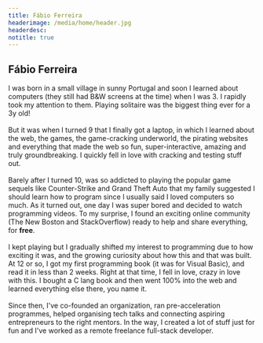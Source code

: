 ```yaml
---
title: Fábio Ferreira
headerimage: /media/home/header.jpg
headerdesc:
notitle: true
---
```


## Fábio Ferreira

I was born in a small village in sunny Portugal and soon I learned about computers (they still had B&W screens at the time) when I was 3. I rapidly took my attention to them. Playing solitaire was the biggest thing ever for a 3y old!
\
\
But it was when I turned 9 that I finally got a laptop, in which I learned about the web, the games, the game-cracking underworld, the pirating websites and everything that made the web so fun, super-interactive, amazing and truly groundbreaking. I quickly fell in love with cracking and testing stuff out.
\
\
Barely after I turned 10, was so addicted to playing the popular game sequels like Counter-Strike and Grand Theft Auto that my family suggested I should learn how to program since I usually said I loved computers so much. As it turned out, one day I was super bored and decided to watch programming videos. To my surprise, I found an exciting online community (The New Boston and StackOverflow) ready to help and share everything, for **free**.
\
\
I kept playing but I gradually shifted my interest to programming due to how exciting it was, and the growing curiosity about how this and that was built. At 12 or so, I got my first programming book (it was for Visual Basic), and read it in less than 2 weeks. Right at that time, I fell in love, crazy in love with this. I bought a C lang book and then went 100% into the web and learned everything else there, you name it.
\
\
Since then, I've co-founded an organization, ran pre-acceleration programmes, helped organising tech talks and connecting aspiring entrepreneurs to the right mentors. In the way, I created a lot of stuff just for fun and I've worked as a remote freelance full-stack developer.